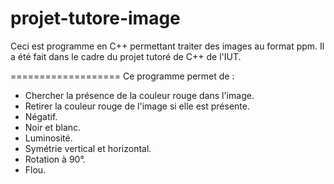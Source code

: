 projet-tutore-image
===================

Ceci est programme en C++ permettant traiter des images au format ppm. Il a été fait dans le cadre du projet tutoré de C++ de l'IUT.

===================
Ce programme permet de :
* Chercher la présence de la couleur rouge dans l'image.
* Retirer la couleur rouge de l'image si elle est présente.
* Négatif.
* Noir et blanc.
* Luminosité.
* Symétrie vertical et horizontal.
* Rotation à 90°.
* Flou.
